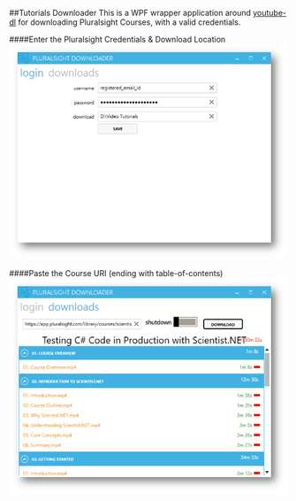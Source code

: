 ##Tutorials Downloader
This is a WPF wrapper application around [youtube-dl](https://github.com/rg3/youtube-dl) for downloading Pluralsight Courses, with a valid credentials.  

####Enter the Pluralsight Credentials & Download Location
![Alt Credentials](Screenshots/1-login.png)

####Paste the Course URI (ending with table-of-contents)
![Alt Download](Screenshots/2-download.png)
